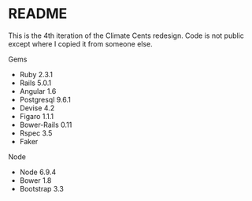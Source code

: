 # README

This is the 4th iteration of the Climate Cents redesign. Code is not public except where I copied it from someone else.

Gems
* Ruby 2.3.1
* Rails 5.0.1
* Angular 1.6
* Postgresql 9.6.1
* Devise 4.2
* Figaro 1.1.1
* Bower-Rails 0.11
* Rspec 3.5
* Faker

Node
* Node 6.9.4
* Bower 1.8
* Bootstrap 3.3